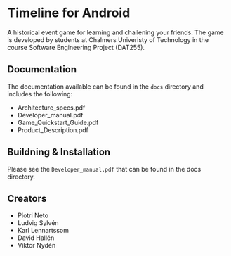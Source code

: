 # Timeline for Android
A historical event game for learning and challening your friends. The game is developed by students at Chalmers Univeristy of Technology in the course Software Engineering Project (DAT255).

## Documentation
The documentation available can be found in the `docs` directory and includes the following:

- Architecture_specs.pdf	
- Developer_manual.pdf		
- Game_Quickstart_Guide.pdf
- Product_Description.pdf

## Buildning & Installation
Please see the `Developer_manual.pdf` that can be found in the docs directory.

## Creators
- Piotri Neto
- Ludvig Sylvén
- Karl Lennartssom
- David Hallén
- Viktor Nydén

